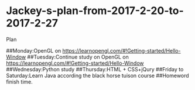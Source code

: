 # Jackey-s-plan-from-2017-2-20-to-2017-2-27
Plan



##Monday:OpenGL on https://learnopengl.com/#!Getting-started/Hello-Window 
##Tuesday:Continue study on OpenGL on https://learnopengl.com/#!Getting-started/Hello-Window
##Wednesday:Python study
##Thursday:HTML + CSS+jQury
##Friday to Saturday:Learn Java according the black horse tuison course
##Homeword finish time.
